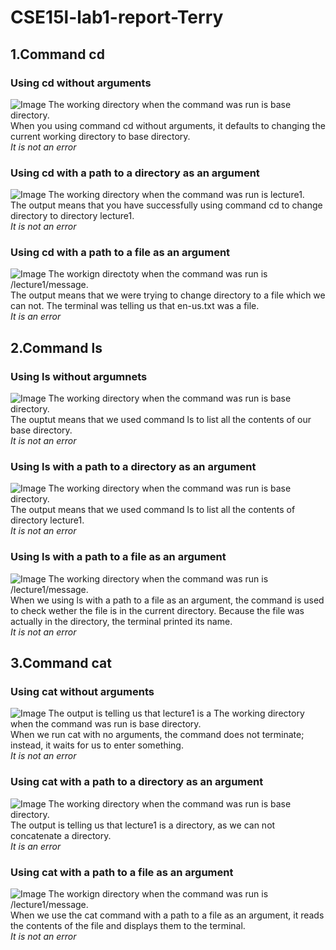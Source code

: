# CSE15l-lab1-report-Terry
## 1.Command cd
### **Using cd without arguments**
![Image](cd_no_args.jpg)
The working directory when the command was run is base directory.<br>
When you using command cd without arguments, it defaults to changing the current working directory to base directory.<br>
*It is not an error* <br>

### **Using cd with a path to a directory as an argument**
![Image](WechatIMG1141.jpg)
The working directory when the command was run is lecture1.<br>
The output means that you have successfully using command cd to change directory to directory lecture1.<br>
*It is not an error*<br>

### **Using cd with a path to a file as an argument**
![Image](WechatIMG1166.jpg)
The workign directoty when the command was run is /lecture1/message.<br>
The output means that we were trying to change directory to a file which we can not. The terminal was telling us that en-us.txt was a file.<br>
*It is an error*

## 2.Command ls
### Using ls without argumnets
![Image](ls_no_args.jpg)
The working directory when the command was run is base directory.<br>
The ouptut means that we used command ls to list all the contents of our base directory.<br>
*It is not an error*

### Using ls with a path to a directory as an argument
![Image](ls_di.jpg)
The working directory when the command was run is base directory.<br>
The output means that we used command ls to list all the contents of directory lecture1.<br>
*It is not an error*

### Using ls with a path to a file as an argument
![Image](ls_file.jpg)
The working directory when the command was run is /lecture1/message.<br>
When we using ls with a path to a file as an argument, the command is used to check wether the file is in the current directory. Because the file was actually in the directory, the terminal printed its name. <br>
*It is not an error*

## 3.Command cat
### Using cat without arguments
![Image](cat_no_args.jpg)
The output is telling us that lecture1 is a 
The working directory when the command was run is base directory.<br>
When we run cat with no arguments, the command does not terminate; instead, it waits for us to enter something.<br>
*It is not an error*

### Using cat with a path to a directory as an argument
![Image](cat_di.jpg)
The working directory when the command was run is base directory.<br>
The output is telling us that lecture1 is a directory, as we can not concatenate a directory.<br>
*It is an error*

### Using cat with a path to a file as an argument
![Image](cat_flie.jpg)
The workign directory when the command was run is /lecture1/message.<br>
When we use the cat command with a path to a file as an argument, it reads the contents of the file and displays them to the terminal.<br>
*It is not an error*
